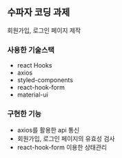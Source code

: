 ## 수파자 코딩 과제
회원가입, 로그인 페이지 제작

### 사용한 기술스택
- react Hooks
- axios
- styled-components
- react-hook-form
- material-ui

### 구현한 기능
- axios를 활용한 api 통신
- 회원가입, 로그인 페이지의 유효성 검사
- react-hook-form 이용한 상태관리
